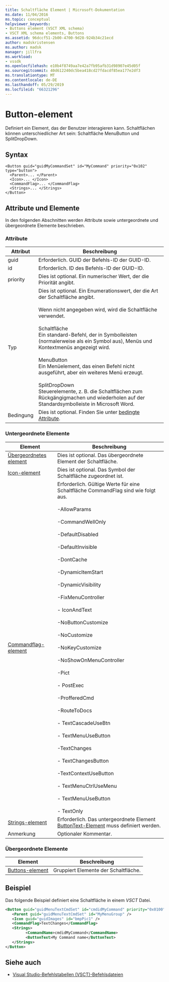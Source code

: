 ```yaml
---
title: Schaltfläche Element | Microsoft-Dokumentation
ms.date: 11/04/2016
ms.topic: conceptual
helpviewer_keywords:
- Buttons element (VSCT XML schema)
- VSCT XML schema elements, Buttons
ms.assetid: 96dccf51-2b00-4700-9d28-924b34c21ecd
author: madskristensen
ms.author: madsk
manager: jillfra
ms.workload:
- vssdk
ms.openlocfilehash: e10b4f8749aa7e42a7fb95afb31d98907e45d05f
ms.sourcegitcommit: 40d612240dc5bea418cd27fdacdf85ea177e2df3
ms.translationtype: MT
ms.contentlocale: de-DE
ms.lasthandoff: 05/29/2019
ms.locfileid: "66321296"
---
```

# <a name="button-element"></a>Button-element
Definiert ein Element, das der Benutzer interagieren kann. Schaltflächen können unterschiedlicher Art sein: Schaltfläche MenuButton und SplitDropDown.

## <a name="syntax"></a>Syntax

```
<Button guid="guidMyCommandSet" id="MyCommand" priority="0x102" type="button">
  <Parent>... </Parent>
  <Icon>... </Icon>
  <CommandFlag>... </CommandFlag>
  <Strings>... </Strings>
</Button>
```

## <a name="attributes-and-elements"></a>Attribute und Elemente
 In den folgenden Abschnitten werden Attribute sowie untergeordnete und übergeordnete Elemente beschrieben.

### <a name="attributes"></a>Attribute

|Attribut|Beschreibung|
|---------------|-----------------|
|guid|Erforderlich. GUID der Befehls-ID der GUID-ID.|
|id|Erforderlich. ID des Befehls-ID der GUID-ID.|
|priority|Dies ist optional. Ein numerischer Wert, der die Priorität angibt.|
|Typ|Dies ist optional. Ein Enumerationswert, der die Art der Schaltfläche angibt.<br /><br /> Wenn nicht angegeben wird, wird die Schaltfläche verwendet.<br /><br /> Schaltfläche<br /> Ein standard-Befehl, der in Symbolleisten (normalerweise als ein Symbol aus), Menüs und Kontextmenüs angezeigt wird.<br /><br /> MenuButton<br /> Ein Menüelement, das einen Befehl nicht ausgeführt, aber ein weiteres Menü erzeugt.<br /><br /> SplitDropDown<br /> Steuerelemente, z. B. die Schaltflächen zum Rückgängigmachen und wiederholen auf der Standardsymbolleiste in Microsoft Word.|
|Bedingung|Dies ist optional. Finden Sie unter [bedingte Attribute](../extensibility/vsct-xml-schema-conditional-attributes.md).|

### <a name="child-elements"></a>Untergeordnete Elemente

|Element|Beschreibung|
|-------------|-----------------|
|[Übergeordnetes element](../extensibility/parent-element.md)|Dies ist optional. Das übergeordnete Element der Schaltfläche.|
|[Icon-element](../extensibility/icon-element.md)|Dies ist optional. Das Symbol der Schaltfläche zugeordnet ist.|
|[Commandflag-element](../extensibility/command-flag-element.md)|Erforderlich. Gültige Werte für eine Schaltfläche CommandFlag sind wie folgt aus.<br /><br /> -AllowParams<br /><br /> -CommandWellOnly<br /><br /> -DefaultDisabled<br /><br /> -DefaultInvisible<br /><br /> -DontCache<br /><br /> -DynamicItemStart<br /><br /> -DynamicVisibility<br /><br /> -FixMenuController<br /><br /> - IconAndText<br /><br /> -NoButtonCustomize<br /><br /> -NoCustomize<br /><br /> -NoKeyCustomize<br /><br /> -NoShowOnMenuController<br /><br /> -Pict<br /><br /> - PostExec<br /><br /> -ProfferedCmd<br /><br /> -RouteToDocs<br /><br /> - TextCascadeUseBtn<br /><br /> - TextMenuUseButton<br /><br /> -TextChanges<br /><br /> - TextChangesButton<br /><br /> -TextContextUseButton<br /><br /> - TextMenuCtrlUseMenu<br /><br /> - TextMenuUseButton<br /><br /> - TextOnly|
|[Strings-element](../extensibility/strings-element.md)|Erforderlich. Das untergeordnete Element [ButtonText-Element](../extensibility/buttontext-element.md) muss definiert werden.|
|Anmerkung|Optionaler Kommentar.|

### <a name="parent-elements"></a>Übergeordnete Elemente

|Element|Beschreibung|
|-------------|-----------------|
|[Buttons-element](../extensibility/buttons-element.md)|Gruppiert Elemente der Schaltfläche.|

## <a name="example"></a>Beispiel
 Das folgende Beispiel definiert eine Schaltfläche in einem *VSCT* Datei.

 ```xml
<Button guid="guidMenuTextCmdSet" id="cmdidMyCommand" priority="0x0100" type="Button">
    <Parent guid="guidMenuTextCmdSet" id="MyMenuGroup" />
    <Icon guid="guidImages" id="bmpPic1" />
    <CommandFlag>TextChanges</CommandFlag>
    <Strings>
          <CommandName>cmdidMyCommand</CommandName>
          <ButtonText>My Command name</ButtonText>
    </Strings>
</Button>
 ```

## <a name="see-also"></a>Siehe auch
- [Visual Studio-Befehlstabellen (VSCT)-Befehlsdateien](../extensibility/internals/visual-studio-command-table-dot-vsct-files.md)